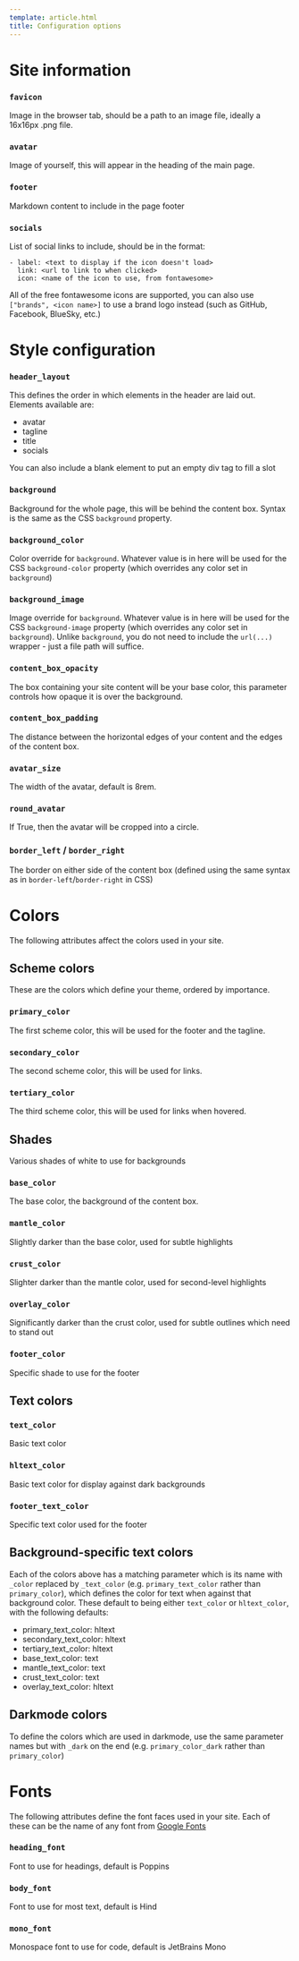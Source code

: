 ```yaml
---
template: article.html
title: Configuration options
---
```


# Site information
### `favicon`
Image in the browser tab, should be a path to an image file, ideally a 16x16px .png file.

### `avatar`
Image of yourself, this will appear in the heading of the main page.

### `footer`
Markdown content to include in the page footer

### `socials`
List of social links to include, should be in the format:
```
- label: <text to display if the icon doesn't load>
  link: <url to link to when clicked>
  icon: <name of the icon to use, from fontawesome>
```
All of the free fontawesome icons are supported, you can also use `["brands", <icon name>]` to use a brand logo instead (such as GitHub, Facebook, BlueSky, etc.)

# Style configuration
### `header_layout`
This defines the order in which elements in the header are laid out. Elements available are:

- avatar
- tagline
- title
- socials

You can also include a blank element to put an empty div tag to fill a slot

### `background`
Background for the whole page, this will be behind the content box. Syntax is the same as the CSS `background` property.

### `background_color`
Color override for `background`. Whatever value is in here will be used for the CSS `background-color` property (which overrides any color set in `background`)

### `background_image`
Image override for `background`. Whatever value is in here will be used for the CSS `background-image` property (which overrides any color set in `background`). Unlike `background`, you do not need to include the `url(...)` wrapper - just a file path will suffice.

### `content_box_opacity`
The box containing your site content will be your base color, this parameter controls how opaque it is over the background.

### `content_box_padding`
The distance between the horizontal edges of your content and the edges of the content box.

### `avatar_size`
The width of the avatar, default is 8rem.

### `round_avatar`
If True, then the avatar will be cropped into a circle.

### `border_left` / `border_right`
The border on either side of the content box (defined using the same syntax as in `border-left`/`border-right` in CSS)

# Colors
The following attributes affect the colors used in your site.

## Scheme colors
These are the colors which define your theme, ordered by importance.

### `primary_color`
The first scheme color, this will be used for the footer and the tagline.

### `secondary_color`
The second scheme color, this will be used for links.

### `tertiary_color`
The third scheme color, this will be used for links when hovered.

## Shades
Various shades of white to use for backgrounds

### `base_color`
The base color, the background of the content box.

### `mantle_color`
Slightly darker than the base color, used for subtle highlights

### `crust_color`
Slighter darker than the mantle color, used for second-level highlights

### `overlay_color`
Significantly darker than the crust color, used for subtle outlines which need to stand out

### `footer_color`
Specific shade to use for the footer

## Text colors
### `text_color`
Basic text color

### `hltext_color`
Basic text color for display against dark backgrounds

### `footer_text_color`
Specific text color used for the footer

## Background-specific text colors
Each of the colors above has a matching parameter which is its name with `_color` replaced by `_text_color` (e.g. `primary_text_color` rather than `primary_color`), which defines the color for text when against that background color. These default to being either `text_color` or `hltext_color`, with the following defaults:

- primary_text_color: hltext
- secondary_text_color: hltext
- tertiary_text_color: hltext
- base_text_color: text
- mantle_text_color: text
- crust_text_color: text
- overlay_text_color: hltext

## Darkmode colors
To define the colors which are used in darkmode, use the same parameter names but with `_dark` on the end (e.g. `primary_color_dark` rather than `primary_color`)

# Fonts
The following attributes define the font faces used in your site. Each of these can be the name of any font from [Google Fonts](https://fonts.google.com)

### `heading_font`
Font to use for headings, default is Poppins

### `body_font`
Font to use for most text, default is Hind

### `mono_font`
Monospace font to use for code, default is JetBrains Mono
